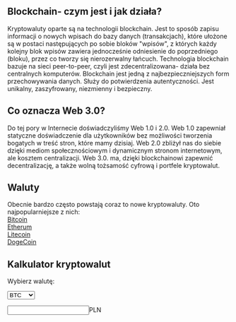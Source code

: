 ## Blockchain- czym jest i jak działa?

Kryptowaluty oparte są na technologii blockchain. Jest to sposób zapisu informacji o nowych wpisach do bazy danych (transakcjach), które ułożone są w postaci następujących po sobie bloków "wpisów", z których każdy kolejny blok wpisów zawiera jednocześnie odniesienie do poprzedniego (bloku), przez co tworzy się nierozerwalny łańcuch. Technologia blockchain bazuje na sieci peer-to-peer, czyli jest zdecentralizowana- działa bez centralnych komputerów. Blockchain jest jedną z najbezpieczniejszych form przechowywania danych. Służy do potwierdzenia autentyczności. Jest unikalny, zaszyfrowany, niezmienny i bezpieczny. 

## Co oznacza Web 3.0?

Do tej pory w Internecie doświadczyliśmy Web 1.0 i 2.0. Web 1.0 zapewniał statyczne doświadczenie dla użytkowników bez możliwości tworzenia bogatych w treść stron, które mamy dzisiaj. Web 2.0 zbliżył nas do siebie dzięki mediom społecznościowym i dynamicznym stronom internetowym, ale kosztem centralizacji. Web 3.0. ma, dzięki blockchainowi zapewnić decentralizację, a także wolną tożsamość cyfrową i portfele kryptowalut.

## Waluty

Obecnie bardzo często powstają coraz to nowe kryptowaluty. Oto najpopularniejsze z nich:<br>
[Bitcoin](https://nowmbb.github.io/Bitcoin/)<br>
[Etherum](url)<br>
[Litecoin](url)<br>
[DogeCoin](url)<br>

## Kalkulator kryptowalut

<label for="cur">Wybierz walutę:</label>

<select name="cur" id="cur">
  <option value="btc">BTC</option>
  <option value="eth">ETH</option>
  <option value="ltc">LTC</option>
  <option value="doge">DOGE</option>
</select>

<input type="number" id="b">PLN</input>
